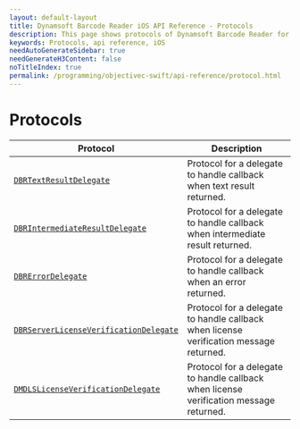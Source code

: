 ```yaml
---
layout: default-layout
title: Dynamsoft Barcode Reader iOS API Reference - Protocols
description: This page shows protocols of Dynamsoft Barcode Reader for iOS SDK.
keywords: Protocols, api reference, iOS
needAutoGenerateSidebar: true
needGenerateH3Content: false
noTitleIndex: true
permalink: /programming/objectivec-swift/api-reference/protocol.html
---
```


# Protocols

| Protocol | Description |
| -------- | ----------- |
| [`DBRTextResultDelegate`](protocol-dbrtextresultdelegate.md) | Protocol for a delegate to handle callback when text result returned. |
| [`DBRIntermediateResultDelegate`](protocol-dbrintermediateresultdelegate.md) | Protocol for a delegate to handle callback when intermediate result returned. |
| [`DBRErrorDelegate`](protocol-dbrerrordelegate.md) | Protocol for a delegate to handle callback when an error returned. |
| [`DBRServerLicenseVerificationDelegate`](protocol-dbrserverlicenseverificationdelegate.md) | Protocol for a delegate to handle callback when license verification message returned. |
| [`DMDLSLicenseVerificationDelegate`](protocol-dmdlslicenseverificationdelegate.md) | Protocol for a delegate to handle callback when license verification message returned. |
